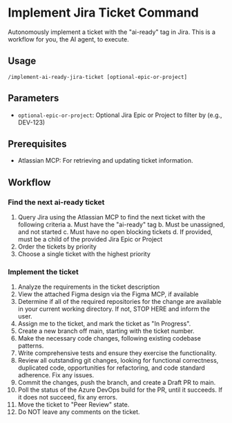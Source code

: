 # Implement Jira Ticket Command

Autonomously implement a ticket with the "ai-ready" tag in Jira. This is a workflow for you, the AI agent, to execute.

## Usage

``` cursor-agent
/implement-ai-ready-jira-ticket [optional-epic-or-project]
```

## Parameters

- `optional-epic-or-project`: Optional Jira Epic or Project to filter by (e.g., DEV-123)

## Prerequisites

- Atlassian MCP: For retrieving and updating ticket information.

## Workflow

### Find the next ai-ready ticket

1. Query Jira using the Atlassian MCP to find the next ticket with the following criteria
    a. Must have the "ai-ready" tag
    b. Must be unassigned, and not started
    c. Must have no open blocking tickets
    d. If provided, must be a child of the provided Jira Epic or Project
2. Order the tickets by priority
3. Choose a single ticket with the highest priority

### Implement the ticket

1. Analyze the requirements in the ticket description
2. View the attached Figma design via the Figma MCP, if available
3. Determine if all of the required repositories for the change are available in your current working directory. If not, STOP HERE and inform the user.
4. Assign me to the ticket, and mark the ticket as "In Progress".
5. Create a new branch off main, starting with the ticket number.
6. Make the necessary code changes, following existing codebase patterns.
7. Write comprehensive tests and ensure they exercise the functionality.
8. Review all outstanding git changes, looking for functional correctness, duplicated code, opportunities for refactoring, and code standard adherence. Fix any issues.
9. Commit the changes, push the branch, and create a Draft PR to main.
10. Poll the status of the Azure DevOps build for the PR, until it succeeds. If it does not succeed, fix any errors.
11. Move the ticket to "Peer Review" state.
12. Do NOT leave any comments on the ticket.
